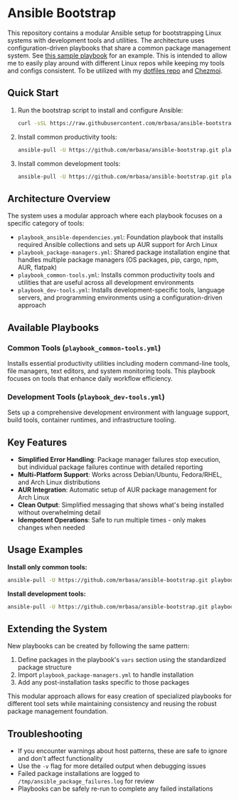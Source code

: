 # Ansible Bootstrap

This repository contains a modular Ansible setup for bootstrapping Linux systems with development tools and utilities.
The architecture uses configuration-driven playbooks that share a common package management system.
See [this sample playbook](./playbook_sample-template.yml) for an example.
This is intended to allow me to easily play around with different Linux repos while keeping my tools and configs consistent.
To be utilized with my [dotfiles repo](https://github.com/MrBasa/dotfiles) and [Chezmoi](https://www.chezmoi.io/).

## Quick Start

1. Run the bootstrap script to install and configure Ansible:
   ```bash
   curl -sSL https://raw.githubusercontent.com/mrbasa/ansible-bootstrap/main/bootstrap-ansible.sh | bash
   ```

2. Install common productivity tools:
   ```bash
   ansible-pull -U https://github.com/mrbasa/ansible-bootstrap.git playbook_common-tools.yml -K
   ```

3. Install common development tools:
   ```bash
   ansible-pull -U https://github.com/mrbasa/ansible-bootstrap.git playbook_dev-tools-common.yml -K
   ```

## Architecture Overview

The system uses a modular approach where each playbook focuses on a specific category of tools:

- `playbook_ansible-dependencies.yml`: Foundation playbook that installs required Ansible collections and sets up AUR support for Arch Linux
- `playbook_package-managers.yml`: Shared package installation engine that handles multiple package managers (OS packages, pip, cargo, npm, AUR, flatpak)
- `playbook_common-tools.yml`: Installs common productivity tools and utilities that are useful across all development environments
- `playbook_dev-tools.yml`: Installs development-specific tools, language servers, and programming environments using a configuration-driven approach

## Available Playbooks

### Common Tools (`playbook_common-tools.yml`)
Installs essential productivity utilities including modern command-line tools, file managers, text editors, and system monitoring tools. This playbook focuses on tools that enhance daily workflow efficiency.

### Development Tools (`playbook_dev-tools.yml`)
Sets up a comprehensive development environment with language support, build tools, container runtimes, and infrastructure tooling.

## Key Features

- **Simplified Error Handling**: Package manager failures stop execution, but individual package failures continue with detailed reporting
- **Multi-Platform Support**: Works across Debian/Ubuntu, Fedora/RHEL, and Arch Linux distributions
- **AUR Integration**: Automatic setup of AUR package management for Arch Linux
- **Clean Output**: Simplified messaging that shows what's being installed without overwhelming detail
- **Idempotent Operations**: Safe to run multiple times - only makes changes when needed

## Usage Examples

**Install only common tools:**
```bash
ansible-pull -U https://github.com/mrbasa/ansible-bootstrap.git playbook_common-tools.yml -K
```

**Install development tools:**
```bash
ansible-pull -U https://github.com/mrbasa/ansible-bootstrap.git playbook_dev-tools-common.yml -K
```

## Extending the System

New playbooks can be created by following the same pattern:

1. Define packages in the playbook's `vars` section using the standardized package structure
2. Import `playbook_package-managers.yml` to handle installation
3. Add any post-installation tasks specific to those packages

This modular approach allows for easy creation of specialized playbooks for different tool sets while maintaining consistency and reusing the robust package management foundation.

## Troubleshooting

- If you encounter warnings about host patterns, these are safe to ignore and don't affect functionality
- Use the `-v` flag for more detailed output when debugging issues
- Failed package installations are logged to `/tmp/ansible_package_failures.log` for review
- Playbooks can be safely re-run to complete any failed installations
